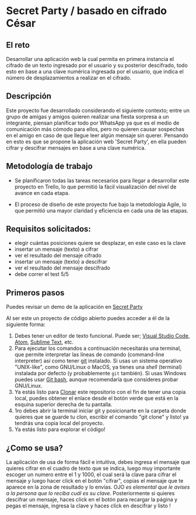 # Secret Party / basado en cifrado César


## El reto 

Desarrollar una aplicación web la cual permita en primera instancia el cifrado de un texto ingresado por el usuario y su posterior descifrado, todo esto en base a una clave numérica ingresada por el usuario, que indica el número de desplazamientos a realizar en el cifrado. 


## Descripción

Este proyecto fue desarrollado considerando el siguiente contexto; entre un grupo de amigas y amigos quieren realizar una fiesta sorpresa a un integrante, piensan planificar todo por WhatsApp ya que es el medio de comunicación más cómodo para ellos, pero no quieren causar sospechas en el amigo en caso de que llegue leer algún mensaje sin querer. Pensando en esto es que se propone la aplicación web 'Secret Party', en ella pueden cifrar y descifrar mensajes en base a una clave numérica. 


## Metodología de trabajo

* Se planificaron todas las tareas necesarios para llegar a desarrollar este proyecto en Trello, lo que permitió la fácil visualización del nivel de avance en cada etapa. 

* El proceso de diseño de este proyecto fue bajo la metodología Agile, lo que permitió una mayor claridad y eficiencia en cada una de las etapas.
 

## Requisitos solicitados:

* elegir cuántas posiciones quiere se desplazar, en este caso es la clave
* insertar un mensaje (texto) a cifrar
* ver el resultado del mensaje cifrado
* insertar un mensaje (texto) a descifrar
* ver el resultado del mensaje descifrado
* debe correr el test 5/5


## Primeros pasos

Puedes revisar un demo de la aplicación en [Secret Party]()

Al ser este un proyecto de código abierto puedes acceder a él de la siguiente forma: 

1. Debes tener un editor de texto funcional. Puede ser; [Visual Studio Code](https://code.visualstudio.com/), [Atom](https://atom.io/), [Sublime Text](https://www.sublimetext.com/), etc.
2. Para ejecutar los comandos a continuación necesitarás una terminal, que permite interpretar las líneas de comando (command-line
   interpreter) así como tener [git](https://github.com/Laboratoria/curricula-js/tree/v2.x/topics/scm/01-git)
   instalado. Si usas un sistema operativo "UNIX-like", como GNU/Linux o MacOS,
   ya tienes una _shell_ (terminal) instalada por defecto (y probablemente `git`
   también). Si usas Windows puedes usar [Git bash](https://git-scm.com/download/win),
   aunque recomendaría que consideres probar GNU/Linux.
3. Ya estás listo para [Clonar](https://help.github.com/articles/cloning-a-repository/) este repositorio con el fin de tener una copia local, puedes obtener el enlace desde el botón verde que está en la esquina superior derecha de tu pantalla.
4. 1ro debes abrir la terminal iniciar git y posicionarte en la carpeta donde quieres que se guarde tu clon, escribir el comando "git clone" y listo! ya tendrás una copia local del proyecto. 
5. Ya estás listo para explorar el código!


## ¿Como se usa?

La aplicación de usa de forma fácil e intuitiva, debes ingresa el mensaje que quieres cifrar en el cuadro de texto que se indica, luego muy importante escoger un numero entre el 1 y 1000, el cual será la clave para cifrar el mensaje y luego hacer click en el botón "cifrar", copias el mensaje que te aparece en la zona de resultado y lo envías. OJO *es elemental que le avises a la persona que lo reciba cuál es su clave*. Posteriormente si quieres descifrar un mensaje, haces click en el botón para recargar la página y pegas el mensaje, ingresa la clave y haces click en descifrar y listo !